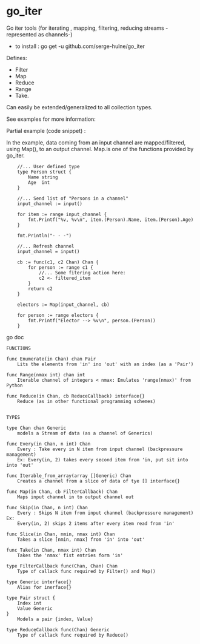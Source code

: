 # go_iter
Go iter tools (for iterating , mapping, filtering, reducing streams -represented as channels-)

- to install : go get -u github.com/serge-hulne/go_iter 

Defines:

- Filter
- Map
- Reduce
- Range
- Take.

Can easily be extended/generalized to all collection types.

See examples for more information:

Partial example (code snippet) :

In the example, data coming from an input channel are mapped/filtered, using Map(), to an output channel.
Map.is one of the functions provided by go_iter.

```
	//... User defined type
	type Person struct {
		Name string
		Age  int
	}
	
	//... Send list of "Persons in a channel"
	input_channel := input()

	for item := range input_channel {
		fmt.Printf("%v, %v\n", item.(Person).Name, item.(Person).Age)
	}

	fmt.Println("- - -")
	
	//... Refresh channel
	input_channel = input()

	cb := func(c1, c2 Chan) Chan {
		for person := range c1 {
			//... Some fitering action here:
			c2 <- filtered_item
		}
		return c2
	}

	electors := Map(input_channel, cb)

	for person := range electors {
		fmt.Printf("Elector --> %v\n", person.(Person))
	}
```


go doc 

```
FUNCTIONS

func Enumerate(in Chan) chan Pair
    Lits the elements from 'in' ino 'out' with an index (as a 'Pair')

func Range(nmax int) chan int
    Iterable channel of integers < nmax: Emulates 'range(nmax)' from Python

func Reduce(in Chan, cb ReduceCallback) interface{}
    Reduce (as in other functional programming schemes)


TYPES

type Chan chan Generic
    models a Stream of data (as a channel of Generics)

func Every(in Chan, n int) Chan
    Every : Take every in N item from input channel (backpressure management)
    Ex: Every(in, 2) takes every second item from 'in, put sit into into 'out'

func Iterable_from_array(array []Generic) Chan
    Creates a channel from a slice of data of tye [] interface{}

func Map(in Chan, cb FilterCallback) Chan
    Maps input channel in to output channel out

func Skip(in Chan, n int) Chan
    Every : Skips N item from input channel (backpressure management) Ex:
    Every(in, 2) skips 2 items after every item read from 'in'

func Slice(in Chan, nmin, nmax int) Chan
    Takes a slice [nmin, nmax] from 'in' into 'out'

func Take(in Chan, nmax int) Chan
    Takes the 'nmax' fist entries form 'in'

type FilterCallback func(Chan, Chan) Chan
    Type of callack func required by Filter() and Map()

type Generic interface{}
    Alias for inerface{}

type Pair struct {
	Index int
	Value Generic
}
    Models a pair {index, Value}

type ReduceCallback func(Chan) Generic
    Type of callack func required by Reduce()

```
